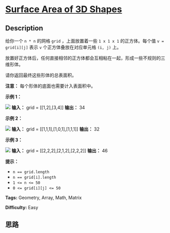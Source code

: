 # [Surface Area of 3D Shapes][title]

## Description

给你一个 `n * n` 的网格 `grid` ，上面放置着一些 `1 x 1 x 1` 的正方体。每个值 `v = grid[i][j]` 表示 `v`
个正方体叠放在对应单元格 `(i, j)` 上。

放置好正方体后，任何直接相邻的正方体都会互相粘在一起，形成一些不规则的三维形体。

请你返回最终这些形体的总表面积。

**注意：** 每个形体的底面也需要计入表面积中。



**示例 1：**

![](https://assets.leetcode.com/uploads/2021/01/08/tmp-grid2.jpg)
            **输入：** grid = [[1,2],[3,4]]    **输出：** 34    

**示例 2：**

![](https://assets.leetcode.com/uploads/2021/01/08/tmp-grid4.jpg)
            **输入：** grid = [[1,1,1],[1,0,1],[1,1,1]]    **输出：** 32    

**示例 3：**

![](https://assets.leetcode.com/uploads/2021/01/08/tmp-grid5.jpg)
            **输入：** grid = [[2,2,2],[2,1,2],[2,2,2]]    **输出：** 46    



**提示：**

  * `n == grid.length`
  * `n == grid[i].length`
  * `1 <= n <= 50`
  * `0 <= grid[i][j] <= 50`


**Tags:** Geometry, Array, Math, Matrix

**Difficulty:** Easy

## 思路

[title]: https://leetcode-cn.com/problems/surface-area-of-3d-shapes

